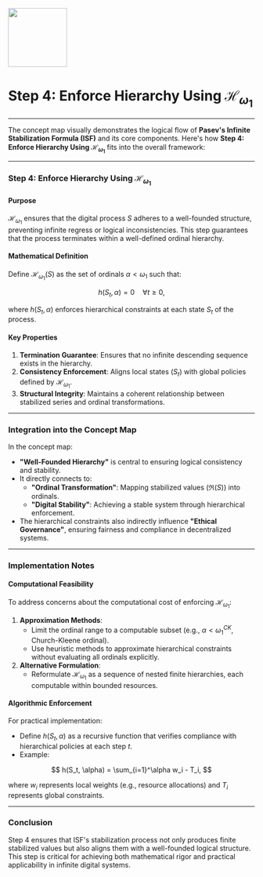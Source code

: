 <img src="https://r2cdn.perplexity.ai/pplx-full-logo-primary-dark%402x.png" width="120"/>

# Step 4: Enforce Hierarchy Using $\mathcal{H}_{\omega_1}$

---
The concept map visually demonstrates the logical flow of **Pasev's Infinite Stabilization Formula (ISF)** and its core components. Here's how **Step 4: Enforce Hierarchy Using $\mathcal{H}_{\omega_1}$** fits into the overall framework:

---

### **Step 4: Enforce Hierarchy Using $\mathcal{H}_{\omega_1}$**

#### **Purpose**

$\mathcal{H}_{\omega_1}$ ensures that the digital process $S$ adheres to a well-founded structure, preventing infinite regress or logical inconsistencies. This step guarantees that the process terminates within a well-defined ordinal hierarchy.

#### **Mathematical Definition**

Define $\mathcal{H}_{\omega_1}(S)$ as the set of ordinals $\alpha < \omega_1$ such that:

$$
h(S_t, \alpha) = 0 \quad \forall t \geq 0,
$$

where $h(S_t, \alpha)$ enforces hierarchical constraints at each state $S_t$ of the process.

#### **Key Properties**

1. **Termination Guarantee**: Ensures that no infinite descending sequence exists in the hierarchy.
2. **Consistency Enforcement**: Aligns local states ($S_t$) with global policies defined by $\mathcal{H}_{\omega_1}$.
3. **Structural Integrity**: Maintains a coherent relationship between stabilized series and ordinal transformations.

---

### **Integration into the Concept Map**

In the concept map:

- **"Well-Founded Hierarchy"** is central to ensuring logical consistency and stability.
- It directly connects to:
    - **"Ordinal Transformation"**: Mapping stabilized values ($\mathfrak{R}(S)$) into ordinals.
    - **"Digital Stability"**: Achieving a stable system through hierarchical enforcement.
- The hierarchical constraints also indirectly influence **"Ethical Governance"**, ensuring fairness and compliance in decentralized systems.

---

### **Implementation Notes**

#### **Computational Feasibility**

To address concerns about the computational cost of enforcing $\mathcal{H}_{\omega_1}$:

1. **Approximation Methods**:
    - Limit the ordinal range to a computable subset (e.g., $\alpha < \omega^{CK}_1$, Church-Kleene ordinal).
    - Use heuristic methods to approximate hierarchical constraints without evaluating all ordinals explicitly.
2. **Alternative Formulation**:
    - Reformulate $\mathcal{H}_{\omega_1}$ as a sequence of nested finite hierarchies, each computable within bounded resources.

#### **Algorithmic Enforcement**

For practical implementation:

- Define $h(S_t, \alpha)$ as a recursive function that verifies compliance with hierarchical policies at each step $t$.
- Example:

$$
h(S_t, \alpha) = \sum_{i=1}^\alpha w_i - T_i,
$$

where $w_i$ represents local weights (e.g., resource allocations) and $T_i$ represents global constraints.

---

### **Conclusion**

Step 4 ensures that ISF's stabilization process not only produces finite stabilized values but also aligns them with a well-founded logical structure. This step is critical for achieving both mathematical rigor and practical applicability in infinite digital systems.

